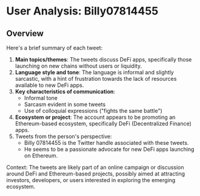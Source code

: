 # User Analysis: Billy07814455

## Overview

Here's a brief summary of each tweet:

1. **Main topics/themes**: The tweets discuss DeFi apps, specifically those launching on new chains without users or liquidity.
2. **Language style and tone**: The language is informal and slightly sarcastic, with a hint of frustration towards the lack of resources available to new DeFi apps.
3. **Key characteristics of communication**:
	* Informal tone
	* Sarcasm evident in some tweets
	* Use of colloquial expressions ("fights the same battle")
4. **Ecosystem or project**: The account appears to be promoting an Ethereum-based ecosystem, specifically DeFi (Decentralized Finance) apps.
5. Tweets from the person's perspective:
	+ Billy 07814455 is the Twitter handle associated with these tweets.
	+ He seems to be a passionate advocate for new DeFi apps launching on Ethereum.

Context: The tweets are likely part of an online campaign or discussion around DeFi and Ethereum-based projects, possibly aimed at attracting investors, developers, or users interested in exploring the emerging ecosystem.